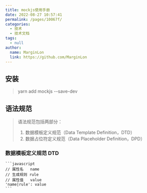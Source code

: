 ```yaml
---
title: mockjs使用手册
date: 2022-08-27 10:57:41
permalink: /pages/10067f/
categories:
  - 技术
  - 技术文档
tags:
  - null
author: 
  name: MarginLon
  link: https://github.com/MarginLon
---
```


## 安装

> yarn add mockjs --save-dev

## 语法规范

> 语法规范包括两部分：
>
> 1. 数据模板定义规范（Data Template Definition，DTD）
> 2. 数据占位符定义规范（Data Placeholder Definition，DPD）

### 数据模板定义规范 DTD

    ```javascript 
    // 属性名   name
    // 生成规则 rule
    // 属性值   value
    'name|rule': value
    ```
